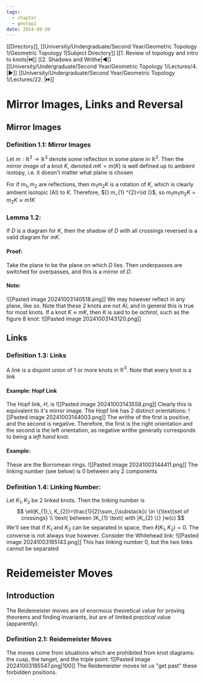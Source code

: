 ```yaml
---
tags:
  - chapter
  - geotop1
date: 2024-09-30
---
```

[[Directory]], [[University/Undergraduate/Second Year/Geometric Topology 1/Geometric Topology 1|Subject Directory]]
[[1. Review of topology and intro to knots|🞀🞀]] [[2. Shadows and Writhe|◀]] [[University/Undergraduate/Second Year/Geometric Topology 1/Lectures/4. |▶]] [[University/Undergraduate/Second Year/Geometric Topology 1/Lectures/22. |🞂🞂]]
# Mirror Images, Links and Reversal
## Mirror Images
### Definition 1.1: Mirror Images
Let ${} m:\mathbb{R}^{3}\to{}\mathbb{R}^{3} {}$ denote some reflection in some plane in ${} \mathbb{R}^{3} {}$. Then the *mirror image* of a knot $K$, denoted ${} mK=m(K) {}$ is well defined up to ambient isotopy, i.e. it doesn't matter what plane is chosen

For if ${} m_{1},\, m_{2} {}$ are reflections, then ${} m_{1} m_{2}K {}$ is a rotation of $K {}$, which is clearly ambient isotopic (AI) to ${} K {}$. Therefore, ${} m_{1} ^{2}=\id  {}$, so ${} m_{1} m_{1} m_{2} K=m_{2} K\approx m 1K {}$
### Lemma 1.2: 
If $D$ is a diagram for $K$, then the shadow of $D$ with all crossings reversed is a valid diagram for $mK$. 
#### Proof:
Take the plane to be the plane on which $D$ lies. Then underpasses are switched for overpasses, and this is a mirror of $D {}$. 
#### Note:
![[Pasted image 20241003140518.png]]
We may however reflect in any plane, like so. Note that these 2 knots are not AI, and in general this is true for most knots. If a knot ${} K \approx mK {}$, then $K$ is said to be *achiral*, such as the figure 8 knot:
![[Pasted image 20241003143120.png]]
## Links
### Definition 1.3: Links
A *link* is a disjoint union of $1$ or more knots in $\mathbb{R}^{3}$. Note that every knot is a link
#### Example: Hopf Link
The Hopf link, $H {}$, is
![[Pasted image 20241003143558.png]]
Clearly this is equivalent to it's mirror image.
The Hopf link has 2 distinct orientations:
![[Pasted image 20241003144003.png]]
The writhe of the first is positive, and the second is negative. Therefore, the first is the right orientation and the second is the left orientation, as negative writhe generally corresponds to being a *left hand* knot. 
#### Example:
These are the Borromean rings.
![[Pasted image 20241003144411.png]]
The linking number (see below) is $0 {}$ between any 2 components
### Definition 1.4: Linking Number:
Let ${} K_{1},\, K_{2} {}$ be 2 linked knots. Then the linking number is
$$
\ell(K_{1},\, K_{2})=\frac{1}{2}\sum_{\substack{c \in \{\text{set of crossings} \\ \text{ between }K_{1} \text{ with }K_{2} \}} }w(c)
$$
We'll see that if $K_{1}$ and $K_{2} {}$ can be separated in space, then ${} \ell(K_{1},\, K_{2})=0 {}$. The converse is not always true however. Consider the Whitehead link:
![[Pasted image 20241003185143.png]]
This has linking number $0$, but the two links cannot be separated
# Reidemeister Moves
## Introduction
The Reidemeister moves are of enormous theoretical value for proving theorems and finding invariants, but are of limited *practical* value (apparently). 
### Definition 2.1: Reidemeister Moves
The moves come from situations which are prohibited from knot diagrams: the cusp, the tanget, and the triple point:
![[Pasted image 20241003185547.png|100]]
The Reidemeister moves let us "get past" these forbidden positions. 
